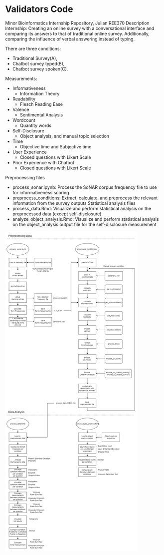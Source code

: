 # Validators Code

Minor Bioinformatics Internship Repository, Julian REE370
Description Internship: 
Creating an online survey with a conversational interface and comparing its answers to that of traditional online survey. Additionally, comparing the influence of verbal answering instead of typing.

There are three conditions: 
- Traditional Survey(A),
- Chatbot survey typed(B),
- Chatbot survey spoken(C).

Measurements:
- Informativeness
  - Information Theory 
- Readability
  - Flesch Reading Ease 
- Valence
  - Sentimental Analysis 
- Wordcount
  - Quantity words
- Self-Disclosure
  - Object analysis, and manual topic selection
- Time
  - Objective time and Subjective time 
- User Experience
  - Closed questions with Likert Scale
- Prior Experience with Chatbot
  - Closed questions with Likert Scale

Preprocessing files
- process_sonar.ipynb: Process the SoNAR corpus frequency file to use for informativeness scoring
- preprocess_conditions: Extract, calculate, and preprocess the relevant information from the survey outputs
Statistical analysis files
- process_data.Rmd: Visualize and perform statistical analysis on the preprocessed data (except self-disclosure)
- analyze_object_analysis.Rmd: Visualize and perform statistical analysis on the object_analysis output file for the self-disclosure measurement


![alt text](https://github.com/Goblok0/Validators/blob/501aa5eba41fd412cbae675234b33f660e2e0808/Flowchart_Validators.png)
